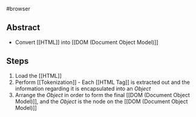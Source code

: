 #browser 
## Abstract
- Convert [[HTML]] into [[DOM (Document Object Model)]]

## Steps
1. Load the [[HTML]]
2. Perform [[Tokenization]] - Each [[HTML Tag]] is extracted out and the information regarding it is encapsulated into an *Object*
3. Arrange the *Object* in order to form the final [[DOM (Document Object Model)]], and the *Object* is the node on the [[DOM (Document Object Model)]]